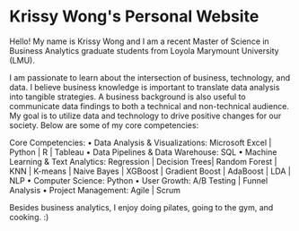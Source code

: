 # Krissy Wong's Personal Website

Hello! My name is Krissy Wong and I am a recent Master of Science in Business Analytics graduate students from Loyola Marymount University (LMU).

I am passionate to learn about the intersection of business, technology, and data. I believe business knowledge is important to translate data analysis into tangible strategies. A business background is also useful to communicate data findings to both a technical and non-technical audience. My goal is to utilize data and technology to drive positive changes for our society. Below are some of my core competencies: 

Core Competencies: 
• Data Analysis & Visualizations: Microsoft Excel | Python | R | Tableau 
• Data Pipelines & Data Warehouse: SQL 
• Machine Learning & Text Analytics: Regression | Decision Trees| Random Forest | KNN | K-means | Naive Bayes | XGBoost | Gradient Boost | AdaBoost | LDA | NLP
• Computer Science: Python
• User Growth: A/B Testing | Funnel Analysis 
• Project Management: Agile | Scrum

Besides business analytics, I enjoy doing pilates, going to the gym, and cooking. :) 

